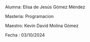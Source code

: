 Alumna: Elisa de Jesús Gómez Méndez

Masteria: Programacion

Maestro: Kevin David Molina Gómez

Fecha : 03/10/2024

